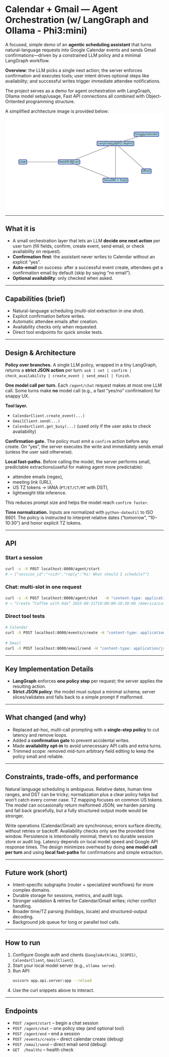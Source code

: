 # Calendar + Gmail — Agent Orchestration (w/ LangGraph and Ollama - Phi3:mini)

A focused, simple demo of an **agentic scheduling assistant** that turns natural-language requests into Google Calendar events and sends Gmail confirmations—driven by a constrained LLM policy and a minimal LangGraph workflow.

**Overview**: the LLM picks a single next action; the server enforces confirmation and executes tools; user intent drives optional steps like availability; and successful writes trigger immediate attendee notifications.

The project serves as a demo for agent orchestration with LangGraph, Ollama model setup/usage, Fast API connections all combined with Object-Oritented programming structure.

A simplified architecture image is provided below:
![Simple_Idea](Simple_Idea.png)

---

## What it is

- A small orchestration layer that lets an LLM **decide one next action** per user turn (fill fields, confirm, create event, send email, or check availability on request).
- **Confirmation first**: the assistant never writes to Calendar without an explicit “yes”.
- **Auto-email** on success: after a successful event create, attendees get a confirmation email by default (skip by saying “no email”).
- **Optional availability**: only checked when asked.

---

## Capabilities (brief)

- Natural-language scheduling (multi-slot extraction in one shot).
- Explicit confirmation before writes.
- Automatic attendee emails after creation.
- Availability checks only when requested.
- Direct tool endpoints for quick smoke tests.

---

## Design & Architecture

**Policy over branches.** A single LLM policy, wrapped in a tiny LangGraph, returns a **strict JSON action** per turn:
`ask | set | confirm | check_availability | create_event | send_email | finish`.

**One model call per turn.** Each `/agent/chat` request makes at most one LLM call. Some turns make **no** model call (e.g., a fast “yes/no” confirmation) for snappy UX.

**Tool layer.**
- `CalendarClient.create_event(...)`
- `GmailClient.send(...)`
- `CalendarClient.get_busy(...)` (used only if the user asks to check availability)

**Confirmation gate.** The policy must emit a `confirm` action before any create. On “yes”, the server executes the write and immediately sends email (unless the user said otherwise).

**Local fast-paths.** Before calling the model, the server performs small, predictable extractions(useful for making agent more predictable):
- attendee emails (regex),
- meeting link (URL),
- US TZ tokens → IANA (`PT/ET/CT/MT` with DST),
- lightweight title inference.

This reduces prompt size and helps the model reach `confirm faster`.

**Time normalization.** Inputs are normalized with `python-dateutil` to ISO 8601. The policy is instructed to interpret relative dates (“tomorrow”, “10–10:30”) and honor explicit TZ tokens.

---

## API

### Start a session
```bash
curl -s -X POST localhost:8000/agent/start
# → {"session_id":"<sid>","reply":"Hi! What should I schedule?"}
```

### Chat: multi-slot in one request
```bash
curl -s -X POST localhost:8000/agent/chat   -H "content-type: application/json"   -d '{"session_id":"<sid>","message":"schedule coffee with Ada tomorrow 10-10:30 PT, add bob@example.com"}'
# → "Create “Coffee with Ada” 2025-08-31T10:00:00–10:30:00 (America/Los_Angeles) with [bob@example.com]? (yes/no)"
```

### Direct tool tests
```bash
# Calendar
curl -X POST localhost:8000/events/create -H "content-type: application/json"   -d '{"title":"Coffee","start_iso":"2025-08-18T10:00:00","end_iso":"2025-08-18T10:30:00","timezone":"America/Chicago","attendees":["you@example.com"]}'

# Gmail
curl -X POST localhost:8000/email/send -H "content-type: application/json"   -d '{"to":["you@example.com"],"subject":"Test","body_text":"Hello."}'
```

---

## Key Implementation Details

- **LangGraph** enforces **one policy step** per request; the server applies the resulting action.
- **Strict JSON policy**: the model must output a minimal schema; server slices/validates and falls back to a simple prompt if malformed.

---

## What changed (and why)

- Replaced ad-hoc, multi-call prompting with a **single-step policy** to cut latency and remove loops.
- Added a **confirmation gate** to prevent accidental writes.
- Made **availability opt-in** to avoid unnecessary API calls and extra turns.
- Trimmed scope: removed mid-turn arbitrary field editing to keep the policy small and reliable.

---

## Constraints, trade-offs, and performance

Natural language scheduling is ambiguous. Relative dates, human time ranges, and DST can be tricky; normalization plus a clear policy helps but won’t catch every corner case. TZ mapping focuses on common US tokens. The model can occasionally return malformed JSON; we harden parsing and fall back gracefully, but a fully structured output mode would be stronger.

Write operations (Calendar/Gmail) are synchronous; errors surface directly, without retries or backoff. Availability checks only see the provided time window. Persistence is intentionally minimal; there’s no durable session store or audit log. Latency depends on local model speed and Google API response times. The design minimizes overhead by doing **one model call per turn** and using **local fast-paths** for confirmations and simple extraction.

---

## Future work (short)

- Intent-specific subgraphs (router + specialized workflows) for more complex domains.
- Durable storage for sessions, metrics, and audit logs.
- Stronger validation & retries for Calendar/Gmail writes; richer conflict handling.
- Broader time/TZ parsing (holidays, locale) and structured-output decoding.
- Background job queue for long or parallel tool calls.

---

## How to run

1. Configure Google auth and clients (`GoogleAuth(ALL_SCOPES)`, `CalendarClient`, `GmailClient`).
2. Start your local model server (e.g., `ollama serve`).
3. Run API:  
   ```bash
   uvicorn app.api.server:app --reload
   ```
4. Use the curl snippets above to interact.

---

## Endpoints

- `POST /agent/start` – begin a chat session
- `POST /agent/chat` – one policy step (and optional tool)
- `POST /agent/end` – end a session
- `POST /events/create` – direct calendar create (debug)
- `POST /email/send` – direct email send (debug)
- `GET  /healthz` – health check
